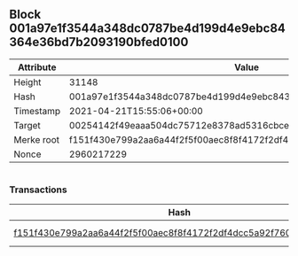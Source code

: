 ## Block 001a97e1f3544a348dc0787be4d199d4e9ebc84364e36bd7b2093190bfed0100

Attribute | Value
--- | ---
Height | 31148
Hash | 001a97e1f3544a348dc0787be4d199d4e9ebc84364e36bd7b2093190bfed0100
Timestamp | 2021-04-21T15:55:06+00:00
Target | 00254142f49eaaa504dc75712e8378ad5316cbcead634704b3734b6271167cc4
Merke root | f151f430e799a2aa6a44f2f5f00aec8f8f4172f2df4dcc5a92f760c1696d6f85
Nonce | 2960217229

```

```

### Transactions

Hash | Amount
--- | ---
[f151f430e799a2aa6a44f2f5f00aec8f8f4172f2df4dcc5a92f760c1696d6f85](f151f430e799a2aa6a44f2f5f00aec8f8f4172f2df4dcc5a92f760c1696d6f85.md) | 10.00000000 SKEPTI 
